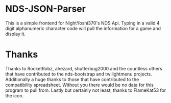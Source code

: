 # NDS-JSON-Parser
This is a simple frontend for NightYoshi370's NDS Api.  Typing in a valid 4 digit alphanumeric character code will pull the information for a game and display it.

# Thanks
Thanks to RocketRobz, ahezard, shutterbug2000 and the countless others that have contributed to the nds-bootstrap and twilightmenu projects.  Additionally a huge thanks to those that have contributed to the compatibility spreadsheet.  Without you there would be no data for this program to pull from.  Lastly but certainly not least, thanks to FlameKat53 for the icon.  

